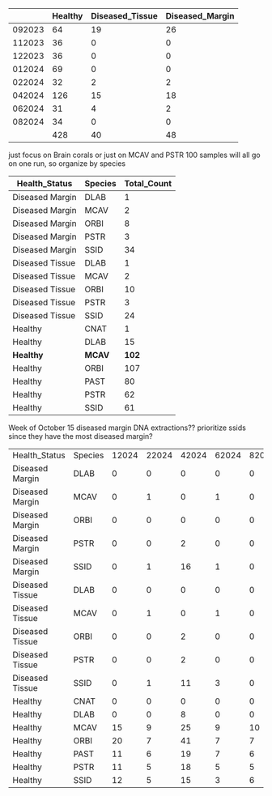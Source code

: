 |        | Healthy | Diseased_Tissue | Diseased_Margin |
| ------ | ------- | --------------- | --------------- |
| 092023 | 64      | 19              | 26              |
| 112023 | 36      | 0               | 0               |
| 122023 | 36      | 0               | 0               |
| 012024 | 69      | 0               | 0               |
| 022024 | 32      | 2               | 2               |
| 042024 | 126     | 15              | 18              |
| 062024 | 31      | 4               | 2               |
| 082024 | 34      | 0               | 0               |
|        | 428     | 40              | 48              |

just focus on Brain corals or just on MCAV and PSTR
100 samples will all go on one run, so organize by species 

| Health_Status   | Species | Total_Count |
| --------------- | ------- | ----------- |
| Diseased Margin | DLAB    | 1           |
| Diseased Margin | MCAV    | 2           |
| Diseased Margin | ORBI    | 8           |
| Diseased Margin | PSTR    | 3           |
| Diseased Margin | SSID    | 34          |
| Diseased Tissue | DLAB    | 1           |
| Diseased Tissue | MCAV    | 2           |
| Diseased Tissue | ORBI    | 10          |
| Diseased Tissue | PSTR    | 3           |
| Diseased Tissue | SSID    | 24          |
| Healthy         | CNAT    | 1           |
| Healthy         | DLAB    | 15          |
| **Healthy**         | **MCAV**    | **102**         |
| Healthy         | ORBI    | 107         |
| Healthy         | PAST    | 80          |
| Healthy         | PSTR    | 62          |
| Healthy         | SSID    | 61          |
Week of October 15
	diseased margin DNA extractions?? prioritize ssids since they have the most diseased margin?

|                 |         |       |       |       |       |       |       |        |        |
| --------------- | ------- | ----- | ----- | ----- | ----- | ----- | ----- | ------ | ------ |
| Health_Status   | Species | 12024 | 22024 | 42024 | 62024 | 82024 | 92023 | 112023 | 122023 |
| Diseased Margin | DLAB    | 0     | 0     | 0     | 0     | 0     | 1     | 0      | 0      |
| Diseased Margin | MCAV    | 0     | 1     | 0     | 1     | 0     | 0     | 0      | 0      |
| Diseased Margin | ORBI    | 0     | 0     | 0     | 0     | 0     | 8     | 0      | 0      |
| Diseased Margin | PSTR    | 0     | 0     | 2     | 0     | 0     | 1     | 0      | 0      |
| Diseased Margin | SSID    | 0     | 1     | 16    | 1     | 0     | 16    | 0      | 0      |
| Diseased Tissue | DLAB    | 0     | 0     | 0     | 0     | 0     | 1     | 0      | 0      |
| Diseased Tissue | MCAV    | 0     | 1     | 0     | 1     | 0     | 0     | 0      | 0      |
| Diseased Tissue | ORBI    | 0     | 0     | 2     | 0     | 0     | 8     | 0      | 0      |
| Diseased Tissue | PSTR    | 0     | 0     | 2     | 0     | 0     | 1     | 0      | 0      |
| Diseased Tissue | SSID    | 0     | 1     | 11    | 3     | 0     | 9     | 0      | 0      |
| Healthy         | CNAT    | 0     | 0     | 0     | 0     | 0     | 1     | 0      | 0      |
| Healthy         | DLAB    | 0     | 0     | 8     | 0     | 0     | 7     | 0      | 0      |
| Healthy         | MCAV    | 15    | 9     | 25    | 9     | 10    | 14    | 10     | 10     |
| Healthy         | ORBI    | 20    | 7     | 41    | 7     | 7     | 11    | 7      | 7      |
| Healthy         | PAST    | 11    | 6     | 19    | 7     | 6     | 15    | 8      | 8      |
| Healthy         | PSTR    | 11    | 5     | 18    | 5     | 5     | 8     | 5      | 5      |
| Healthy         | SSID    | 12    | 5     | 15    | 3     | 6     | 8     | 6      | 6      |















